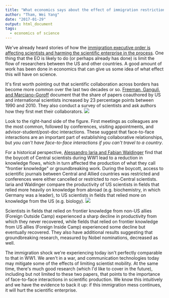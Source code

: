 ```yaml
---
title: "What economics says about the effect of immigration restrictions on science"
author: "Tham, Wei Yang"
date: "2017-01-29"
output: html_document
tags:
  - economics of science
---
```




We've already heard stories of how the [immigration executive order is affecting scientists and harming the scientific enterprise in the process](https://www.theatlantic.com/science/archive/2017/01/trumps-immigration-ban-is-already-harming-americas-scientistsand-its-science/514859/). One thing that the EO is likely to do (or perhaps already has done) is limit the flow of researchers between the US and other countries. A good amount of work has been done in economics that can give us some idea of what effect this will have on science. 

It's first worth pointing out that scientific collaboration across borders has become more common over the last two decades or so. [Freeman, Ganguli, and Marciano-Goroff](http://www.nber.org/papers/w19819) document that the share of papers coauthored by US and international scientists increased by 23 percentage points between 1990 and 2010. They also conduct a survey of scientists and ask authors how they first met their collaborators. ![][fgm-howmet]

[fgm-howmet]: https://weiyangtham.github.io/images/fgm-fig4.png

Look to the right-hand side of the figure. First meetings as colleagues are the most common, followed by conferences, visiting appointments, and advisor-student/post-doc interactions. These suggest that face-to-face interactions are an important part of establishing collaborative relationships, but *you can't have face-to-face interactions if you can't travel to a country*. 

For a historical perspective, [Alessandro Iaria and Fabian Waldinger](http://media.wix.com/ugd/0d0a02_8154f22662b544e49e30c02cbf026266.pdf) find that the boycott of Central scientists during WW1 lead to a reduction in knowledge flows, which in turn affected the production of what they call "frontier knowledge" or groundbreaking work. During the boycott, access to scientific journals between Central and Allied countries was restricted and conferences were either cancelled or restricted to non-Central scientists. Iaria and Waldinger compare the productivity of US scientists in fields that relied more heavily on knowledge from abroad (e.g. biochemistry, in which Germany was a leader), to US scientists in fields that relied more on knowledge from the US (e.g. biology). ![][iw-fig11]

[iw-fig11]: https://weiyangtham.github.io/images/iaria-waldinger-fig11.png

Scientists in fields that relied on frontier knowledge from non-US allies (Foreign Outside Camp) experienced a sharp decline in productivity from which they never recovered, while fields that relied on frontier knowledge from US allies (Foreign Inside Camp) experienced some decline but eventually recovered. They also have additional results suggesting that groundbreaking research, measured by Nobel nominations, decreased as well. 

The immigration shock we're experiencing today isn't perfectly comparable to that in WW1. We aren't in a war, and communication technologies today may mitigate some of the effects of limiting scientist mobility. At the same time, there's much good research (which I'd like to cover in the future), including but not limited to these two papers, that points to the importance of face-to-face interactions in scientific production. We know this intuitively and we have the evidence to back it up: if this immigration mess continues, it will hurt the scientific enterprise.








